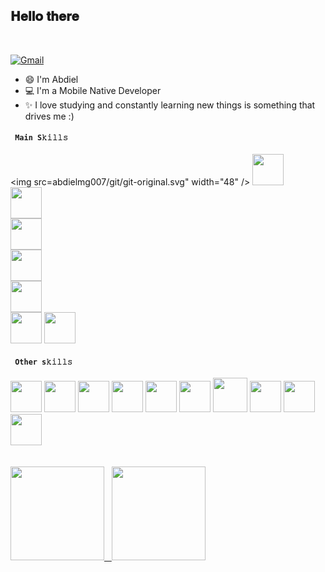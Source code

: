 <div align="left">
<h2> 𝐇𝐞𝐥𝐥𝐨 𝐭𝐡𝐞𝐫𝐞</h2>
</div><br>
  
[![Gmail](https://img.shields.io/badge/-Gmail-c14438?style=flat&logo=Gmail&logoColor=white)](mailto:abdiel.mugo@gmail.com)

- 😄  I'm Abdiel<br>
- 💻  I'm a Mobile Native Developer <br>
- ✨  I love studying and constantly learning new things is something that drives me :)<br>

#### ``` Main S𝚔𝚒𝚕𝚕𝚜```

<img src=abdielmg007/git/git-original.svg" width="48" /> 
<img src="https://cdn.jsdelivr.net/gh/devicons/devicon/icons/android/android-original.svg" width="50"/>       
<img src="https://cdn.jsdelivr.net/gh/devicons/devicon/icons/apple/apple-original.svg" width="50"/>   
<img src="https://cdn.jsdelivr.net/gh/devicons/devicon/icons/androidstudio/androidstudio-original.svg" width="50"/>        
<img src="https://cdn.jsdelivr.net/gh/devicons/devicon/icons/xcode/xcode-plain.svg" width="50"/>    
<img src="https://cdn.jsdelivr.net/gh/devicons/devicon/icons/kotlin/kotlin-original.svg" width="50" />   
<img src="https://cdn.jsdelivr.net/gh/devicons/devicon/icons/swift/swift-original.svg" width="50"/> 
<img src="https://cdn.jsdelivr.net/gh/devicons/devicon/icons/java/java-original.svg" width="50"/>                 

#### ``` Other s𝚔𝚒𝚕𝚕𝚜```


<img src="https://cdn.jsdelivr.net/gh/devicons/devicon/icons/react/react-original.svg" width="50"/>
<img src="https://cdn.jsdelivr.net/gh/devicons/devicon/icons/javascript/javascript-original.svg" width="50"/>         
<img src="https://cdn.jsdelivr.net/gh/devicons/devicon/icons/flutter/flutter-original.svg" width="50"/>  
<img src="https://cdn.jsdelivr.net/gh/devicons/devicon/icons/dart/dart-original.svg" width="50"/>        
<img src="https://cdn.jsdelivr.net/gh/devicons/devicon/icons/firebase/firebase-plain.svg" width="50"/>         
<img src="https://cdn.jsdelivr.net/gh/devicons/devicon/icons/mysql/mysql-original.svg" width="50"/> 
<img src="https://cdn.jsdelivr.net/gh/devicons/devicon/icons/mongodb/mongodb-plain-wordmark.svg" width="55" /> 
<img src="https://cdn.jsdelivr.net/gh/devicons/devicon/icons/heroku/heroku-plain-wordmark.svg" width="50" /> 
<img src="https://cdn.jsdelivr.net/gh/devicons/devicon/icons/gradle/gradle-plain.svg"  width="50"/>  
<img src="https://cdn.jsdelivr.net/gh/devicons/devicon/icons/jira/jira-original.svg" width="50"/>
          
          

<div align="left"><br><br>
  <a href="https://github.com/abdielmg007">
  <img height="150" src="https://github-readme-stats.vercel.app/api?username=abdielmg007&show_icons=true&theme=tokyonight&border_radius=10&hide_border=true&hide=issues&count_private=true" />    
  &nbsp;
  <img height="150" src="https://github-readme-stats.vercel.app/api/top-langs/?username=abdielmg007&layout=compact&theme=tokyonight&border_radius=7&hide_border=true" />
</div>
<br>
